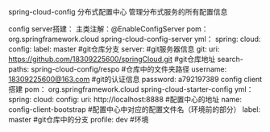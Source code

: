 spring-cloud-config 分布式配置中心
管理分布式服务的所有配置信息

config server搭建：
    主类注解：@EnableConfigServer
    pom：
        <dependency>
            <groupId>org.springframework.cloud</groupId>
            <artifactId>spring-cloud-config-server</artifactId>
        </dependency>
    yml：
        spring:
          cloud:
            config:
              label: master                 #git仓库分支
              server:                       #git服务器信息
                git:
                  uri: https://github.com/18309225600/springCloud.git       #git仓库地址
                  search-paths: spring-cloud-config/respo                   #仓库中的文件夹路径
                  username: 18309225600@163.com                             #git的认证信息
                  password: a792197389
config client搭建
    pom：
        <dependency>
            <groupId>org.springframework.cloud</groupId>
            <artifactId>spring-cloud-starter-config</artifactId>
        </dependency>
    yml：
        spring:
              cloud:
                config:
                  uri: http://localhost:8888        #配置中心的地址
                  name: config-client-bootstrap     #配置中心中对应的配置文件名（环境前的部分）
                  label: master                     #git仓库中的分支
                  profile: dev                      #环境